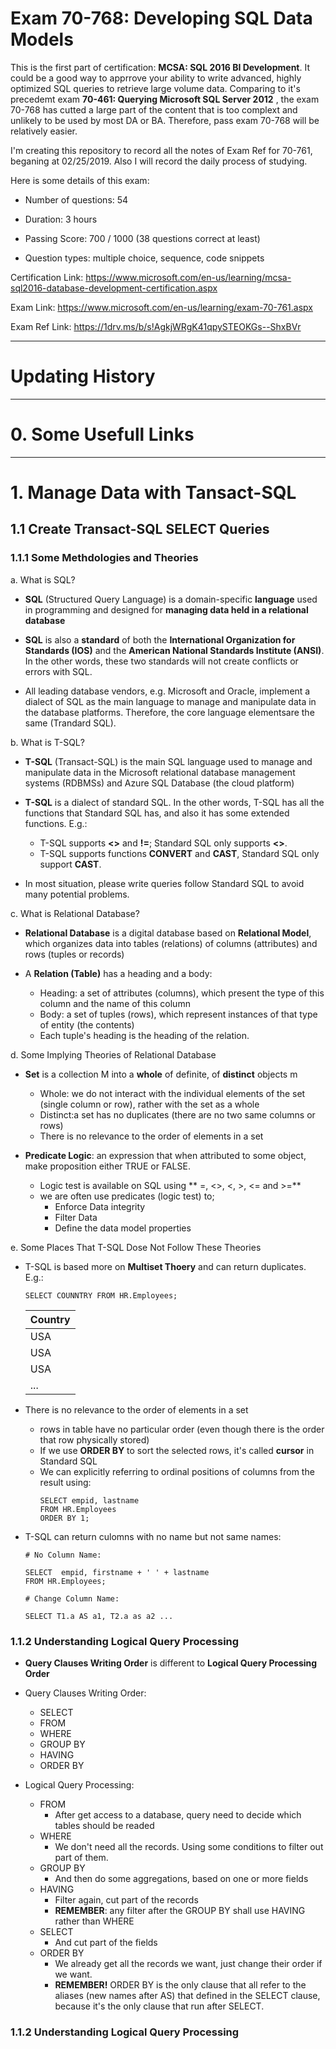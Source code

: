 # Exam 70-768: Developing SQL Data Models

This is the first part of certification: **MCSA: SQL 2016 BI Development**. It could be a good way to apprrove your ability to write advanced, highly optimized SQL queries to retrieve large volume data. Comparing to it's precedemt exam **70-461: Querying Microsoft SQL Server 2012** , the exam 70-768 has cutted a large part of the content that is too complext and unlikely to be used by most DA or BA. Therefore, pass exam 70-768 will be relatively easier.

I'm creating this repository to record all the notes of Exam Ref for 70-761, beganing at 02/25/2019. Also I will record the daily process of studying.

Here is some details of this exam:

- Number of questions: 54

- Duration: 3 hours

- Passing Score: 700 / 1000 (38 questions correct at least)

- Question types: multiple choice, sequence, code snippets

Certification Link:
https://www.microsoft.com/en-us/learning/mcsa-sql2016-database-development-certification.aspx

Exam Link:
https://www.microsoft.com/en-us/learning/exam-70-761.aspx

Exam Ref Link: 
https://1drv.ms/b/s!AgkjWRgK41qpySTEOKGs--ShxBVr

----------------------------------------------------------------------------------------------------------------------------------------
# Updating History




----------------------------------------------------------------------------------------------------------------------------------------
# 0. Some Usefull Links



----------------------------------------------------------------------------------------------------------------------------------------
# 1. Manage Data with Tansact-SQL
## 1.1 Create Transact-SQL SELECT Queries
### 1.1.1 Some Methdologies and Theories

a. What is SQL?
   - **SQL** (Structured Query Language) is a domain-specific **language** used in programming and designed for **managing data held in a relational database**
   
   - **SQL** is also a **standard** of both the **International Organization for Standards (IOS)** and the **American National Standards Institute (ANSI)**. In the other words, these two standards will not create conflicts or errors with SQL.
   
   - All leading database vendors, e.g. Microsoft and Oracle, implement a dialect of SQL as the main language to manage and manipulate data in the database platforms. Therefore, the core language elementsare the same (Trandard SQL).
   
b. What is T-SQL?
   - **T-SQL** (Transact-SQL) is the main SQL language used to manage and manipulate data in the Microsoft relational database management systems (RDBMSs) and Azure SQL Database (the cloud platform)
   - **T-SQL** is a dialect of standard SQL. In the other words, T-SQL has all the functions that Standard SQL has, and also it has some extended functions. E.g.:
   
     - T-SQL supports **<>** and **!=**; Standard SQL only supports **<>**.
     - T-SQL supports functions **CONVERT** and **CAST**, Standard SQL only support **CAST**.
     
   - In most situation, please write queries follow Standard SQL to avoid many potential problems.

c. What is Relational Database?
   - **Relational Database** is a digital database based on **Relational Model**, which organizes data into tables (relations) of columns (attributes) and rows (tuples or records)
   
   - A **Relation (Table)** has a heading and a body:
   
     - Heading: a set of attributes (columns), which present the type of this column and the name of this column
     - Body: a set of tuples (rows), which represent instances of that type of entity (the contents)
     - Each tuple's heading is the heading of the relation.
     
d. Some Implying Theories of Relational Database
   - **Set** is a collection M into a **whole** of definite, of **distinct** objects m
   
     - Whole: we do not interact with the individual elements of the set (single column or row), rather with the set as a whole
     - Distinct:a set has no duplicates (there are no two same columns or rows)
     - There is no relevance to the order of elements in a set
     
   - **Predicate Logic**: an expression that when attributed to some object, make proposition either TRUE or FALSE.
   
     - Logic test is available on SQL using ** =, <>, <, >, <= and >=**
     - we are often use predicates (logic test) to;
       - Enforce Data integrity
       - Filter Data
       - Define the data model properties
       
e. Some Places That T-SQL Dose Not Follow These Theories
   - T-SQL is based more on **Multiset Thoery** and can return duplicates. E.g.:
       ```
       SELECT COUNNTRY FROM HR.Employees;
       ```
       | Country |
       |---------|
       | USA |
       | USA |
       | USA |
       | ... |
       
  - There is no relevance to the order of elements in a set
  
    - rows in table have no particular order (even though there is the order that row physically stored)
    - If we use **ORDER BY** to sort the selected rows, it's called **cursor** in Standard SQL
    - We can explicitly referring to ordinal positions of columns from the result using:
      ```
      SELECT empid, lastname
      FROM HR.Employees
      ORDER BY 1;
      ```
  - T-SQL can return culomns with no name but not same names:
    ```
    # No Column Name:
    
    SELECT  empid, firstname + ' ' + lastname
    FROM HR.Employees;
    ```
    
    ```
    # Change Column Name:
    
    SELECT T1.a AS a1, T2.a as a2 ...
    ```

### 1.1.2 Understanding Logical Query Processing

- **Query Clauses Writing Order** is different to **Logical Query Processing Order**
 
- Query Clauses Writing Order: 

  - SELECT
  - FROM
  - WHERE
  - GROUP BY
  - HAVING
  - ORDER BY
     
- Logical Query Processing:

  - FROM
    - After get access to a database, query need to decide which tables should be readed
  - WHERE
    - We don't need all the records. Using some conditions to filter out part of them.
  - GROUP BY
    - And then do some aggregations, based on one or more fields
  - HAVING
    - Filter again, cut part of the records
    - **REMEMBER**: any filter after the GROUP BY shall use HAVING rather than WHERE
  - SELECT
    - And cut part of the fields
  - ORDER BY
    - We already get all the records we want, just change their order if we want.
    - **REMEMBER!** ORDER BY is the only clause that all refer to the aliases (new names after AS) that defined in the SELECT clause, because it's the only clause that run after SELECT.
    
### 1.1.2 Understanding Logical Query Processing
  





















